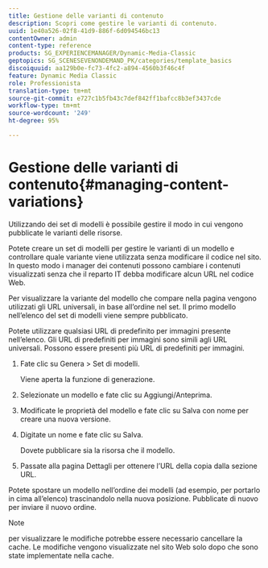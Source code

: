 ```yaml
---
title: Gestione delle varianti di contenuto
description: Scopri come gestire le varianti di contenuto.
uuid: 1e40a526-02f8-41d9-886f-6d094546bc13
contentOwner: admin
content-type: reference
products: SG_EXPERIENCEMANAGER/Dynamic-Media-Classic
geptopics: SG_SCENESEVENONDEMAND_PK/categories/template_basics
discoiquuid: aa129b0e-fc73-4fc2-a894-4560b3f46c4f
feature: Dynamic Media Classic
role: Professionista
translation-type: tm+mt
source-git-commit: e727c1b5fb43c7def842ff1bafcc8b3ef3437cde
workflow-type: tm+mt
source-wordcount: '249'
ht-degree: 95%

---
```



# Gestione delle varianti di contenuto{#managing-content-variations}

Utilizzando dei set di modelli è possibile gestire il modo in cui vengono pubblicate le varianti delle risorse.

Potete creare un set di modelli per gestire le varianti di un modello e controllare quale variante viene utilizzata senza modificare il codice nel sito. In questo modo i manager dei contenuti possono cambiare i contenuti visualizzati senza che il reparto IT debba modificare alcun URL nel codice Web.

Per visualizzare la variante del modello che compare nella pagina vengono utilizzati gli URL universali, in base all’ordine nel set. Il primo modello nell’elenco del set di modelli viene sempre pubblicato.

Potete utilizzare qualsiasi URL di predefinito per immagini presente nell’elenco. Gli URL di predefiniti per immagini sono simili agli URL universali. Possono essere presenti più URL di predefiniti per immagini.

1. Fate clic su Genera > Set di modelli.

   Viene aperta la funzione di generazione.

1. Selezionate un modello e fate clic su Aggiungi/Anteprima.
1. Modificate le proprietà del modello e fate clic su Salva con nome per creare una nuova versione.
1. Digitate un nome e fate clic su Salva.

   Dovete pubblicare sia la risorsa che il modello.

1. Passate alla pagina Dettagli per ottenere l’URL della copia dalla sezione URL.

Potete spostare un modello nell’ordine dei modelli (ad esempio, per portarlo in cima all’elenco) trascinandolo nella nuova posizione. Pubblicate di nuovo per inviare il nuovo ordine.

>[!NOTE]
>
>per visualizzare le modifiche potrebbe essere necessario cancellare la cache. Le modifiche vengono visualizzate nel sito Web solo dopo che sono state implementate nella cache.

